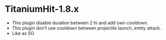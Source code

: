 # TitaniumHit-1.8.x


- This plugin disable duration between 2 hi and add own cooldown.
- This plugin don't use cooldown between projectile launch, entity attack.
- Like as SO
